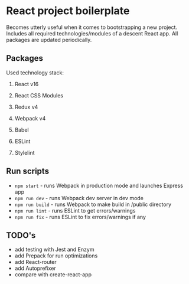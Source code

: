 # React project boilerplate

Becomes utterly useful when it comes to bootstrapping a new project. Includes all required technologies/modules of a descent React app. All packages are updated periodically.

## Packages

Used technology stack:

1. React v16

2. React CSS Modules

3. Redux v4

4. Webpack v4

5. Babel

6. ESLint

7. Stylelint

## Run scripts

* `npm start` - runs Webpack in production mode and launches Express app
* `npm run dev` - runs Webpack dev server in dev mode
* `npm run build` - runs Webpack to make build in /public directory
* `npm run lint` - runs ESLint to get errors/warnings
* `npm run fix` - runs ESLint to fix errors/warnings if any

## TODO's

* add testing with Jest and Enzym
* add Prepack for run optimizations
* add React-router
* add Autoprefixer
* compare with create-react-app
